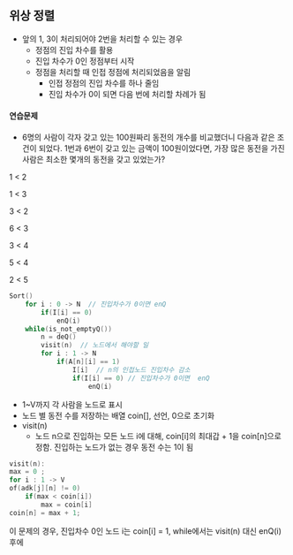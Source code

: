 ## 위상 정렬

- 앞의 1, 3이 처리되어야 2번을 처리할 수 있는 경우
  - 정점의 진입 차수를 활용
  - 진입 차수가 0인 정점부터 시작
  - 정점을 처리할 때 인접 정점에 처리되었음을 알림
    - 인접 정점의 진입 차수를 하나 줄임
    - 진입 차수가 0이 되면 다음 번에 처리할 차례가 됨



#### 연습문제

- 6명의 사람이 각자 갖고 있는 100원짜리 동전의 개수를 비교했더니 다음과 같은 조건이 되었다. 1번과 6번이 갖고 있는 금액이 100원이었다면, 가장 많은 동전을 가진 사람은 최소한 몇개의 동전을 갖고 있었는가?

1 < 2

1 < 3

3 < 2

6 < 3

3 < 4

5 < 4

2 < 5

``` c
Sort()
    for i : 0 -> N  // 진입차수가 0이면 enQ
        if(I[i] == 0)
            enQ(i)
    while(is_not_emptyQ())
        n = deQ()
        visit(n)  // 노드에서 해야할 일
        for i : 1 -> N
            if(A[n][i] == 1)
                I[i]  // n의 인접노드 진입차수 감소
                if(I[i] == 0) // 진입차수가 0이면  enQ
                    enQ(i)
```

- 1~V까지 각 사람을 노드로 표시
- 노드 별 동전 수를 저장하는 배열  coin[], 선언, 0으로 초기화
- visit(n)
  - 노드 n으로 진입하는 모든 노드 i에 대해, coin[i]의 최대갑 + 1을  coin[n]으로 정함. 진입하는 노드가 없는 경우 동전 수는 1이 됨

```c
visit(n):
max = 0 ;
for i : 1 -> V
of(adk[j][n] != 0)
    if(max < coin[i])
        max = coin[i]
coin[n] = max + 1;
```

이 문제의 경우, 진입차수 0인 노드 i는 coin[i]  = 1, while에서는 visit(n) 대신 enQ(i) 후에